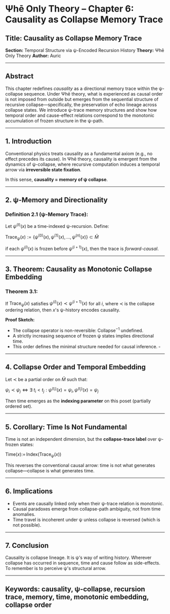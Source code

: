 # Ψhē Only Theory – Chapter 6: Causality as Collapse Memory Trace

## Title: Causality as Collapse Memory Trace

**Section:** Temporal Structure via ψ-Encoded Recursion History
**Theory:** Ψhē Only Theory
**Author:** Auric

---

## Abstract

This chapter redefines *causality* as a directional memory trace within the ψ-collapse sequence. Under Ψhē theory, what is experienced as causal order is not imposed from outside but emerges from the sequential structure of recursive collapse—specifically, the preservation of echo lineage across collapse states. We introduce ψ-trace memory structures and show how temporal order and cause-effect relations correspond to the monotonic accumulation of frozen structure in the ψ-path.

---

## 1. Introduction

Conventional physics treats causality as a fundamental axiom (e.g., no effect precedes its cause). In Ψhē theory, causality is emergent from the dynamics of ψ-collapse, where recursive computation induces a temporal arrow via **irreversible state fixation**.

In this sense, **causality = memory of ψ collapse**.

---

## 2. ψ-Memory and Directionality

### Definition 2.1 (ψ-Memory Trace):

Let $\psi^{(t)}(x)$ be a time-indexed ψ-recursion. Define:

$\text{Trace}_\psi(x) := \{ \psi^{(0)}(x), \psi^{(1)}(x), \dots, \psi^{(n)}(x) \} \subset \bar{M}$

if each $\psi^{(i)}(x)$ is frozen before $\psi^{(i+1)}(x)$, then the trace is *forward-causal*.

---

## 3. Theorem: Causality as Monotonic Collapse Embedding

### Theorem 3.1:

If $\text{Trace}_\psi(x)$ satisfies $\psi^{(i)}(x) \prec \psi^{(i+1)}(x)$ for all $i$, where $\prec$ is the collapse ordering relation, then $x$'s ψ-history encodes causality.

**Proof Sketch:**

* The collapse operator is non-reversible: $\text{Collapse}^{-1}$ undefined.
* A strictly increasing sequence of frozen ψ states implies directional time.
* This order defines the minimal structure needed for causal inference.
  $\square$

---

## 4. Collapse Order and Temporal Embedding

Let $\prec$ be a partial order on $\bar{M}$ such that:

$\psi_i \prec \psi_j \iff \exists \ t_i < t_j : \psi^{(t_i)}(x) = \psi_i, \psi^{(t_j)}(x) = \psi_j$

Then time emerges as the **indexing parameter** on this poset (partially ordered set).

---

## 5. Corollary: Time Is Not Fundamental

Time is not an independent dimension, but the **collapse-trace label** over ψ-frozen states:

$\text{Time}(x) := \, \text{Index} \left( \text{Trace}_\psi(x) \right)$

This reverses the conventional causal arrow: time is not what generates collapse—collapse is what generates time.

---

## 6. Implications

* Events are causally linked only when their ψ-trace relation is monotonic.
* Causal paradoxes emerge from collapse-path ambiguity, not from time anomalies.
* Time travel is incoherent under ψ unless collapse is reversed (which is not possible).

---

## 7. Conclusion

Causality is collapse lineage. It is ψ’s way of writing history.
Wherever collapse has occurred in sequence, time and cause follow as side-effects.
To remember is to perceive ψ's structural arrow.

---

## Keywords: causality, ψ-collapse, recursion trace, memory, time, monotonic embedding, collapse order
